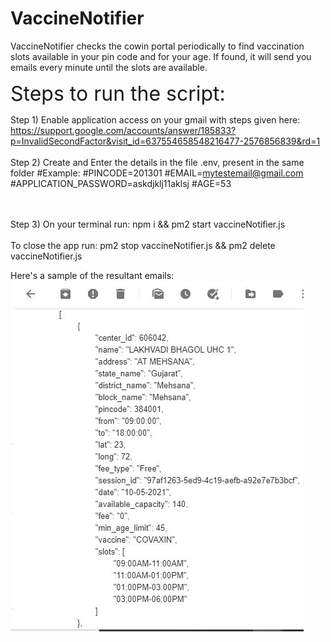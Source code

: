 # VaccineNotifier
VaccineNotifier checks the cowin portal periodically to find vaccination slots available in your pin code and for your age. If found, it will send you emails every minute until the slots are available.


<font size="6"> Steps to run the script: </font> 

Step 1) Enable application access on your gmail with steps given here:
https://support.google.com/accounts/answer/185833?p=InvalidSecondFactor&visit_id=637554658548216477-2576856839&rd=1  
\
Step 2) Create and Enter the details in the file .env, present in the same folder
#Example:
#PINCODE=201301
#EMAIL=mytestemail@gmail.com
#APPLICATION_PASSWORD=askdjklj11aklsj
#AGE=53

\
\
Step 3) On your terminal run: npm i && pm2 start vaccineNotifier.js
\
\
To close the app run: pm2 stop vaccineNotifier.js && pm2 delete vaccineNotifier.js

Here's a sample of the resultant emails:
![image info](./sampleEmail.jpg)

